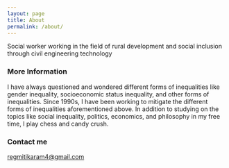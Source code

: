 ```yaml
---
layout: page
title: About
permalink: /about/
---
```


Social worker working in the field of rural development and social inclusion through civil engineering technology

### More Information

I have always questioned and wondered different forms of inequalities like gender inequality, socioeconomic status inequality, and other forms of inequalities. Since 1990s, I have been working to mitigate the different forms of inequalities aforementioned above. In addition to studying on the topics like social inequality, politics, economics, and philosophy in my free time, I play chess and candy crush. 

### Contact me

[regmitikaram4@gmail.com](mailto:email@domain.com)